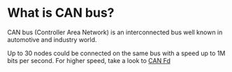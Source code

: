 # What is CAN bus?
CAN bus (Controller Area Network) is an interconnected bus well known in automotive and industry world.

Up to 30 nodes could be connected on the same bus with a speed up to 1M bits per second. For higher speed, take a look to [CAN Fd](can-fd.md)
